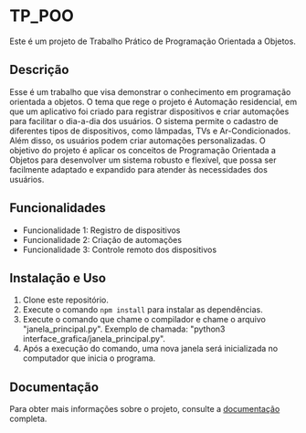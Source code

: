 # TP_POO

Este é um projeto de Trabalho Prático de Programação Orientada a Objetos.

## Descrição

Esse é um trabalho que visa demonstrar o conhecimento em programação orientada a objetos.
O tema que rege o projeto é Automação residencial, em que um aplicativo foi criado para registrar dispositivos e criar automações para facilitar o dia-a-dia dos usuários. 
O sistema permite o cadastro de diferentes tipos de dispositivos, como lâmpadas, TVs e Ar-Condicionados. Além disso, os usuários podem criar automações personalizadas. 
O objetivo do projeto é aplicar os conceitos de Programação Orientada a Objetos para desenvolver um sistema robusto e flexível, que possa ser facilmente adaptado e expandido para atender às necessidades dos usuários.

## Funcionalidades

- Funcionalidade 1: Registro de dispositivos
- Funcionalidade 2: Criação de automações
- Funcionalidade 3: Controle remoto dos dispositivos

## Instalação e Uso

1. Clone este repositório.
2. Execute o comando `npm install` para instalar as dependências.
3. Execute o comando que chame o compilador e chame o arquivo "janela_principal.py". Exemplo de chamada: "python3 interface_grafica/janela_principal.py".
4. Após a execução do comando, uma nova janela será inicializada no computador que inicia o programa.

## Documentação

Para obter mais informações sobre o projeto, consulte a [documentação](https://docs.google.com/document/d/13As1bA8ALmJfiMiaAOKNfXLgoWmGi68atcApQZJz-oI/edit) completa.